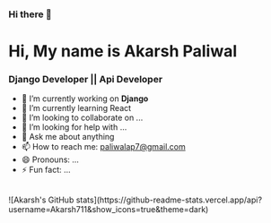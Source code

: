 ### Hi there 👋

<!--
**Akarsh711/Akarsh711** is a ✨ _special_ ✨ repository because its `README.md` (this file) appears on your GitHub profile.

Here are some ideas to get you started:

- 🔭 I’m currently working on ...
- 🌱 I’m currently learning ...
- 👯 I’m looking to collaborate on ...
- 🤔 I’m looking for help with ...
- 💬 Ask me about ...
- 📫 How to reach me: ...
- 😄 Pronouns: ...
- ⚡ Fun fact: ...
-->
<h1> Hi, My name is Akarsh Paliwal</h1>
<h3> Django Developer || Api Developer</h3>

- 🔭 I’m currently working on **Django**
- 🌱 I’m currently learning React
- 👯 I’m looking to collaborate on ...
- 🤔 I’m looking for help with ...
- 💬 Ask me about anything
- 📫 How to reach me: paliwalap7@gmail.com
- 😄 Pronouns: ...
- ⚡ Fun fact: ...
<br>
![Akarsh's GitHub stats](https://github-readme-stats.vercel.app/api?username=Akarsh711&show_icons=true&theme=dark)




